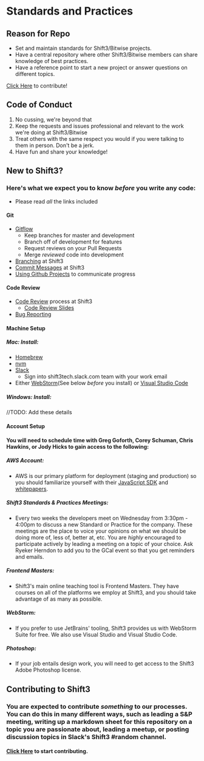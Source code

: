 # Standards and Practices

## Reason for Repo

* Set and maintain standards for Shift3/Bitwise projects.
* Have a central repository where other Shift3/Bitwise members can share knowledge of best practices. 
* Have a reference point to start a new project or answer questions on different topics.

[Click Here](/contributing.md) to contribute!

## Code of Conduct
1. No cussing, we're beyond that
2. Keep the requests and issues professional and relevant to the work we're doing at Shift3/Bitwise
3. Treat others with the same respect you would if you were talking to them in person. Don't be a jerk.
4. Have fun and share your knowledge!

## New to Shift3? 
### Here's what we expect you to know _before_ you write any code:
  * Please read _all_ the links included

#### Git
* [Gitflow](https://www.atlassian.com/git/tutorials/comparing-workflows/gitflow-workflow)
  * Keep branches for master and development
  * Branch off of development for features
  * Request reviews on your Pull Requests
  * Merge _reviewed_ code into development
* [Branching](/git-and-github/branching.md) at Shift3
* [Commit Messages](/git-and-github/commits.md) at Shift3  
* [Using Github Projects](/git-and-github/project-setup.md) to communicate progress

#### Code Review
* [Code Review](/git-and-github/code-reviews.md#process) process at Shift3
  * [Code Review Slides](https://docs.google.com/presentation/d/16S4qMbwdBT2u9c3-djHhSRXoUUytf12HGxloWh4y4cE/edit#slide=id.g35f391192_00)
* [Bug Reporting](/QA/bug-reporting)

#### Machine Setup

  ##### Mac: Install:
  * [Homebrew](https://brew.sh/)
  * [nvm](https://www.wdiaz.org/how-to-install-nvm-with-homebrew/)
  * [Slack](https://slack.com/downloads/osx)
    - Sign into shift3tech.slack.com team with your work email
  * Either [WebStorm](https://www.jetbrains.com/webstorm/download/#section=mac)(See below _before_ you install) or [Visual Studio Code](https://code.visualstudio.com/download)

  ##### Windows: Install:
  //TODO: Add these details


#### Account Setup
  #### You will need to schedule time with Greg Goforth, Corey Schuman, Chris Hawkins, or Jody Hicks to gain access to the following:

  ##### AWS Account:
  *  AWS is our primary platform for deployment (staging and production) so you should familiarize yourself with their [JavaScript SDK](https://aws.amazon.com/sdk-for-node-js/) and [whitepapers](https://aws.amazon.com/whitepapers/).

  ##### Shift3 Standards & Practices Meetings: 
  * Every two weeks the developers meet on Wednesday from 3:30pm - 4:00pm to discuss a new Standard or Practice for the company. These meetings are the place to voice your opinions on what we should be doing more of, less of, better at, etc. You are _highly_ encouraged to participate actively by leading a meeting on a topic of your choice. Ask Ryeker Herndon to add you to the GCal event so that you get reminders and emails.

  ##### Frontend Masters:
  * Shift3's main online teaching tool is Frontend Masters. They have courses on all of the platforms we employ at Shift3, and you should take advantage of as many as possible.

  ##### WebStorm:
  * If you prefer to use JetBrains' tooling, Shift3 provides us with WebStorm Suite for free. We also use Visual Studio and Visual Studio Code.

  ##### Photoshop:
  * If your job entails design work, you will need to get access to the Shift3 Adobe Photoshop license.

## Contributing to Shift3
  ### You are expected to contribute _something_ to our processes. You can do this in many different ways, such as leading a S&P meeting, writing up a markdown sheet for this repository on a topic you are passionate about, leading a meetup, or posting discussion topics in Slack's Shift3 #random channel.
  #### [Click Here](/contributing.md) to start contributing.
